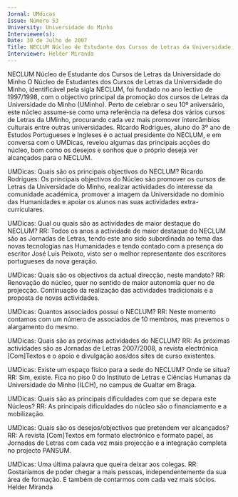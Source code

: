 ```yaml
---
Jornal: UMdicas
Issue: Número 53
University: Universidade do Minho
Interviewee(s): 
Date: 30 de Julho de 2007
Title: NECLUM Núcleo de Estudante dos Cursos de Letras da Universidade do Minho
Interviewer: Helder Miranda
---
```


NECLUM Núcleo de Estudante dos Cursos de Letras da Universidade do Minho
O Núcleo de Estudantes dos Cursos de Letras da
Universidade do Minho, identificável pela sigla
NECLUM, foi fundado no ano lectivo de
1997/1998, com o objectivo principal da
promoção dos cursos de Letras da Universidade
do Minho (UMinho).
Perto de celebrar o seu 10º aniversário, este
núcleo assume-se como uma referência na
defesa dos vários cursos de Letras da UMinho,
procurando cada vez mais promover intercâmbios
culturais entre outras universidades.
Ricardo Rodrigues, aluno do 3º ano de Estudos
Portugueses e Ingleses é o actual presidente do
NECLUM, e em conversa com o UMDicas,
revelou algumas das principais acções do núcleo,
bom como os desejos e sonhos que o próprio
deseja ver alcançados para o NECLUM.

UMDicas: Quais são os principais objectivos do
NECLUM?
Ricardo Rodrigues: Os principais objectivos do
Núcleo são promover os cursos de Letras da
Universidade do Minho, realizar actividades do
interesse da comunidade académica, promover a
imagem da Universidade no domínio das
Humanidades e apoiar os alunos nas suas
actividades extra-curriculares.

UMDicas: Qual ou quais são as actividades de
maior destaque do NECLUM?
RR: Todos os anos a actividade de maior
destaque do NECLUM são as Jornadas de Letras,
tendo este ano sido subordinada ao tema das
novas tecnologias nas Humanidades e tendo
contado com a presença do escritor José Luís
Peixoto, visto ser o melhor representante dos
escritores portugueses
da nova geração.

UMDicas: Quais são os objectivos da actual
direcção, neste mandato?
RR: Renovação do núcleo, quer no sentido de
maior autonomia quer no de projecção.
Continuação da realização das actividades
tradicionais e a proposta de novas actividades.

UMDicas: Quantos associados possui o
NECLUM?
RR: Neste momento contamos com um número
de associados de 10 membros, mas prevemos o
alargamento do mesmo.

UMDicas: Quais são as próximas actividades do
NECLUM?
RR: As próximas actividades são as Jornadas de
Letras 2007/2008, a revista electrónica
[Com]Textos e o apoio e divulgação aos/dos sites
de curso existentes.

UMDicas: Existe um espaço físico para a sede do
NECLUM? Onde se situa?
RR: Sim, existe. Fica no piso 0 do Instituto de
Letras e Ciências Humanas da Universidade do
Minho (ILCH), no campus de Gualtar em Braga.

UMDicas: Quais são as principais dificuldades
com que se depara este Núcleos?
RR: As principais dificuldades do núcleo são o
financiamento e a mobilização.

UMDicas: Quais são os desejos/objectivos que
pretendem ver alcançados?
RR: A revista [Com]Textos em formato electrónico
e formato papel, as Jornadas de Letras com cada
vez mais projecção e a integração completa no
projecto PANSUM.

UMDicas: Uma última palavra que queira deixar
aos colegas.
RR: Gostaríamos de poder chegar a mais
pessoas, independentemente da sua área de
formação. E também de contarmos com cada vez
mais sócios.
Helder Miranda